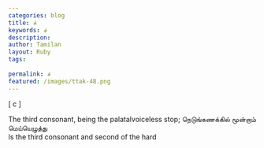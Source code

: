 ```yaml
---
categories: blog
title: ச்
keywords: ச்
description: 
author: Tamilan
layout: Ruby
tags: 
 
permalink: ச்
featured: /images/ttak-48.png
---
```

  
[ c ]  
  
The third consonant, being the palatalvoiceless stop; நெடுங்கணக்கில் மூன்றாம் மெய்யெழுத்து  
Is the third consonant and second of the hard